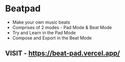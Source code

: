# Beatpad

- Make your own music beats
- Comprises of 2 modes - Pad Mode & Beat Mode
- Try and Learn in the Pad Mode
- Compose and Export in the Beat Mode

## VISIT - https://beat-pad.vercel.app/
